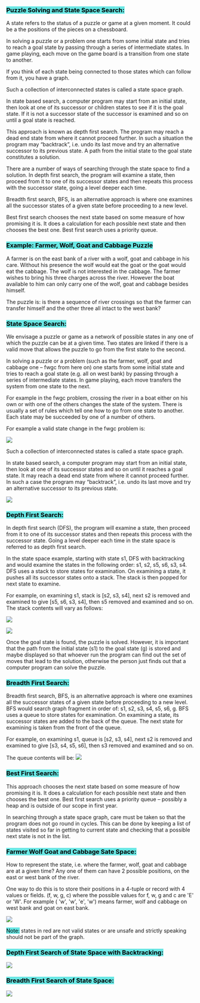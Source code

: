 ### <mark style="background: #69E7E4;">Puzzle Solving and State Space Search:</mark>

A state refers to the status of a puzzle or game at a given moment. It could be a the positions of the pieces on a chessboard.

In solving a puzzle or a problem one starts from some initial state and tries to reach a goal state by passing through a series of intermediate states. In game playing, each move on the game board is a transition from one state to another.

If you think of each state being connected to those states which can follow from it, you have a graph. 

Such a collection of interconnected states is called a state space graph.

In state based search, a computer program may start from an initial state, then look at one of its successor or children states to see if it is the goal state. If it is not a successor state of the successor is examined and so on until a goal state is reached.

This approach is known as depth first search. The program may reach a dead end state from where it cannot proceed further. In such a situation the program may “backtrack”, i.e. undo its last move and try an alternative successor to its previous state. A path from the initial state to the goal state constitutes a solution.

There are a number of ways of searching through the state space to find a solution. In depth first search, the program will examine a state, then proceed from it to one of its successor states and then repeats this process with the successor state, going a level deeper each time.

Breadth first search, BFS, is an alternative approach is where one examines all the successor states of a given state before proceeding to a new level.

Best first search chooses the next state based on some measure of how promising it is. It does a calculation for each possible next state and then chooses the best one. Best first search uses a priority queue.

### <mark style="background: #69E7E4;">Example: Farmer, Wolf, Goat and Cabbage Puzzle</mark>

A farmer is on the east bank of a river with a wolf, goat and cabbage in his care. Without his presence the wolf would eat the goat or the goat would eat the cabbage. The wolf is not interested in the cabbage. The farmer wishes to bring his three charges across the river. However the boat available to him can only carry one of the wolf, goat and cabbage besides himself. 

The puzzle is: is there a sequence of river crossings so that the farmer can transfer himself and the other three all intact to the west bank?

### <mark style="background: #69E7E4;">State Space Search:</mark>

We envisage a puzzle or game as a network of possible states in any one of which the puzzle can be at a given time. Two states are linked if there is a valid move that allows the puzzle to go from the first state to the second.

In solving a puzzle or a problem (such as the farmer, wolf, goat and cabbage one – fwgc from here on) one starts from some initial state and tries to reach a goal state (e.g. all on west bank) by passing through a series of intermediate states. In game playing, each move transfers the system from one state to the next. 

For example in the fwgc problem, crossing the river in a boat either on his own or with one of the others changes the state of the system. There is usually a set of rules which tell one how to go from one state to another. Each state may be succeeded by one of a number of others.

For example a valid state change in the fwgc problem is:

![](https://i.imgur.com/lnSLXk7.png)

Such a collection of interconnected states is called a state space graph.

In state based search, a computer program may start from an initial state, then look at one of its successor states and so on until it reaches a goal state. It may reach a dead end state from where it cannot proceed further. In such a case the program
may “backtrack”, i.e. undo its last move and try an alternative successor to its previous state.

![](https://i.imgur.com/SdCkYGf.png)

### <mark style="background: #69E7E4;">Depth First Search:</mark>

In depth first search (DFS), the program will examine a state, then proceed from it to one of its successor states and then repeats this process with the successor state. Going a level deeper each time in the state space is referred to as depth first search.

In the state space example, starting with state s1, DFS with backtracking and would examine the states in the following order: s1, s2, s5, s6, s3, s4. DFS uses a stack to store states for examination. On examining a state, it pushes all its successor states onto a stack. The stack is then popped for next state to examine.

For example, on examining s1, stack is [s2, s3, s4], next s2 is removed and examined to give [s5, s6, s3, s4], then s5 removed and examined and so on. The stack contents will vary as follows:

![](https://i.imgur.com/CE4MTpm.png)

![](https://i.imgur.com/XNsct12.png)

Once the goal state is found, the puzzle is solved. However, it is important that the path from the initial state (s1) to the goal state (g) is stored and maybe displayed so that whoever run the program can find out the set of moves that lead to the solution, otherwise the person just finds out that a computer program can solve the puzzle.

### <mark style="background: #69E7E4;">Breadth First Search:</mark>

Breadth first search, BFS, is an alternative approach is where one examines all the successor states of a given state before proceeding to a new level. BFS would search graph fragment in order of: s1, s2, s3, s4, s5, s6, g. BFS uses a queue to store states for examination. On examining a state, its successor states are added to the back of the queue. The next state for examining is taken from the front of the queue.

For example, on examining s1, queue is [s2, s3, s4], next s2 is removed and examined to give [s3, s4, s5, s6], then s3 removed and examined and so on.

The queue contents will be:
![](https://i.imgur.com/f24x3KH.png)

### <mark style="background: #69E7E4;">Best First Search:</mark>

This approach chooses the next state based on some measure of how promising it is. It does a calculation for each possible next state and then chooses the best one. Best first search uses a priority queue – possibly a heap and is outside of our scope in first year.

In searching through a state space graph, care must be taken so that the program does not go round in cycles. This can be done by keeping a list of states visited so far in getting to current state and checking that a possible next state is not in the list.

### <mark style="background: #69E7E4;">Farmer Wolf Goat and Cabbage Sate Space:</mark>

How to represent the state, i.e. where the farmer, wolf, goat and cabbage are at a given time? Any one of them can have 2 possible positions, on the east or west bank of the river. 

One way to do this is to store their positions in a 4-tuple or record with 4 values or fields. (f, w, g, c) where the possible values for f, w, g and c are 'E' or 'W'. For example ( 'w', 'w', 'e', 'w') means farmer, wolf and cabbage on west bank and goat on east bank.

![](https://i.imgur.com/SS18EZP.png)

<mark style="background: #69E7E4;">Note:</mark> states in red are not valid states or are unsafe and strictly speaking should not be part of the graph.

### <mark style="background: #69E7E4;">Depth First Search of State Space with Backtracking:</mark>

![](https://i.imgur.com/FYr6AE4.png)

### <mark style="background: #69E7E4;">Breadth First Search of State Space:</mark>

![](https://i.imgur.com/3mlCsWV.png)
